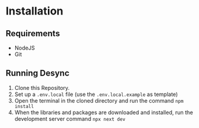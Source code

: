 # Installation

## Requirements

-   NodeJS
-   Git

## Running Desync

1. Clone this Repository.
2. Set up a `.env.local` file (use the `.env.local.example` as template)
3. Open the terminal in the cloned directory and run the command `npm install`
4. When the libraries and packages are downloaded and installed, run the development server command `npx next dev`
